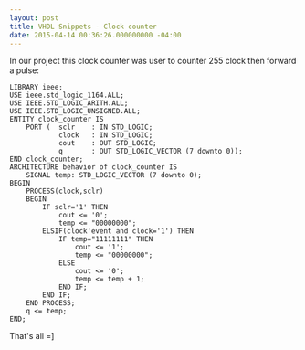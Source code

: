 ```yaml
---
layout: post
title: VHDL Snippets - Clock counter
date: 2015-04-14 00:36:26.000000000 -04:00
---
```

In our project this clock counter was user to counter 255 clock then forward a pulse: 

	LIBRARY ieee;
	USE ieee.std_logic_1164.ALL;
	USE IEEE.STD_LOGIC_ARITH.ALL;
	USE IEEE.STD_LOGIC_UNSIGNED.ALL;
	ENTITY clock_counter IS
		PORT (	sclr	: IN STD_LOGIC;
				clock   : IN STD_LOGIC;
				cout	: OUT STD_LOGIC;
				q 		: OUT STD_LOGIC_VECTOR (7 downto 0));
	END clock_counter;
	ARCHITECTURE behavior of clock_counter IS
		SIGNAL temp: STD_LOGIC_VECTOR (7 downto 0);
	BEGIN
		PROCESS(clock,sclr)
		BEGIN
			IF sclr='1' THEN
				cout <= '0';
				temp <= "00000000";
			ELSIF(clock'event and clock='1') THEN
				IF temp="11111111" THEN
					cout <= '1';
					temp <= "00000000";
				ELSE
					cout <= '0';
					temp <= temp + 1;
				END IF;
			END IF;
		END PROCESS;
		q <= temp;
	END;

That's all =]
